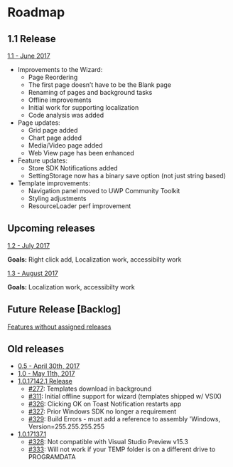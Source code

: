 # Roadmap

## 1.1 Release

[1.1 - June 2017](https://github.com/Microsoft/WindowsTemplateStudio/issues?utf8=%E2%9C%93&q=is%3Aissue%20milestone%3A1.1%20)

* Improvements to the Wizard:
  * Page Reordering
  * The first page doesn’t have to be the Blank page
  * Renaming of pages and background tasks
  * Offline improvements
  * Initial work for supporting localization
  * Code analysis was added
* Page updates:
  * Grid page added
  * Chart page added
  * Media/Video page added
  * Web View page has been enhanced
* Feature updates:
  * Store SDK Notifications added
  * SettingStorage now has a binary save option (not just string based)
* Template improvements:
  * Navigation panel moved to UWP Community Toolkit
  * Styling adjustments
  * ResourceLoader perf improvement

## Upcoming releases

[1.2 - July 2017](https://github.com/Microsoft/WindowsTemplateStudio/issues?q=is%3Aopen+is%3Aissue+milestone%3A1.2)

**Goals:** Right click add, Localization work, accessibilty work

[1.3 - August 2017](https://github.com/Microsoft/WindowsTemplateStudio/issues?q=is%3Aopen+is%3Aissue+milestone%3A1.3)

**Goals:** Localization work, accessibilty work

## Future Release [Backlog]

[Features without assigned releases](https://github.com/Microsoft/WindowsTemplateStudio/issues?q=is%3Aopen+is%3Aissue+milestone%3ABacklog)

## Old releases

* [0.5 - April 30th, 2017](https://github.com/Microsoft/WindowsTemplateStudio/issues?q=is%3Aopen+is%3Aissue+milestone%3A0.5)
* [1.0 - May 11th, 2017](https://github.com/Microsoft/WindowsTemplateStudio/issues?q=is%3Aopen+is%3Aissue+milestone%3A1.0)
* [1.0.17142.1 Release](https://github.com/Microsoft/WindowsTemplateStudio/issues?q=is%3Aopen+is%3Aissue+milestone%3A%221.01+-+Critical+Bug+Fixes%22)
  * [#277](https://github.com/Microsoft/WindowsTemplateStudio/issues/277): Templates download in background
  * [#311](https://github.com/Microsoft/WindowsTemplateStudio/issues/311): Initial offline support for wizard (templates shipped w/ VSIX)
  * [#326](https://github.com/Microsoft/WindowsTemplateStudio/issues/326): Clicking OK on Toast Notification restarts app
  * [#327](https://github.com/Microsoft/WindowsTemplateStudio/issues/327): Prior Windows SDK no longer a requirement
  * [#329](https://github.com/Microsoft/WindowsTemplateStudio/issues/329): Build Errors - must add a reference to assembly 'Windows, Version=255.255.255.255
* [1.0.17137.1](https://github.com/Microsoft/WindowsTemplateStudio/issues?q=is%3Aopen+is%3Aissue+milestone%3A%221.01+-+Critical+Bug+Fixes%22)
  * [#328](https://github.com/Microsoft/WindowsTemplateStudio/issues/328): Not compatible with Visual Studio Preview v15.3
  * [#333](https://github.com/Microsoft/WindowsTemplateStudio/issues/333): Will not work if your TEMP folder is on a different drive to PROGRAMDATA
